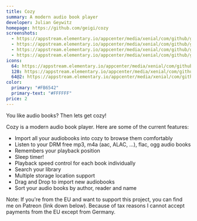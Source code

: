 ```yaml
---
title: Cozy
summary: A modern audio book player
developer: Julian Geywitz
homepage: https://github.com/geigi/cozy
screenshots:
  - https://appstream.elementary.io/appcenter/media/xenial/com/github/geigi.cozy.desktop/FA3526C18327A6DDA79287A4CC985C7A/screenshots/image-1_orig.png
  - https://appstream.elementary.io/appcenter/media/xenial/com/github/geigi.cozy.desktop/FA3526C18327A6DDA79287A4CC985C7A/screenshots/image-2_orig.png
  - https://appstream.elementary.io/appcenter/media/xenial/com/github/geigi.cozy.desktop/FA3526C18327A6DDA79287A4CC985C7A/screenshots/image-3_orig.png
  - https://appstream.elementary.io/appcenter/media/xenial/com/github/geigi.cozy.desktop/FA3526C18327A6DDA79287A4CC985C7A/screenshots/image-4_orig.png
icons:
  64: https://appstream.elementary.io/appcenter/media/xenial/com/github/geigi.cozy.desktop/FA3526C18327A6DDA79287A4CC985C7A/icons/64x64/com.github.geigi.cozy_com.github.geigi.cozy.png
  128: https://appstream.elementary.io/appcenter/media/xenial/com/github/geigi.cozy.desktop/FA3526C18327A6DDA79287A4CC985C7A/icons/128x128/com.github.geigi.cozy_com.github.geigi.cozy.png
  64@2: https://appstream.elementary.io/appcenter/media/xenial/com/github/geigi.cozy.desktop/FA3526C18327A6DDA79287A4CC985C7A/icons/64x64@2/com.github.geigi.cozy_com.github.geigi.cozy.png
color:
  primary: "#FB6542"
  primary-text: "#FFFFFF"
price: 2
---
```


<p>You like audio books? Then lets get cozy!</p>
<p>Cozy is a modern audio book player. Here are some of the current features:</p>
<ul>
  <li>Import all your audiobooks into cozy to browse them comfortably</li>
  <li>Listen to your DRM free mp3, m4a (aac, ALAC, ...), flac, ogg audio books</li>
  <li>Remembers your playback position</li>
  <li>Sleep timer!</li>
  <li>Playback speed control for each book individually</li>
  <li>Search your library</li>
  <li>Multiple storage location support</li>
  <li>Drag and Drop to import new audiobooks</li>
  <li>Sort your audio books by author, reader and name</li>
</ul>
<p>Note: If you&apos;re from the EU and want to support this project, you can find me on Patreon (link down below).
      Because of tax reasons I cannot accept payments from the EU except from Germany.</p>
